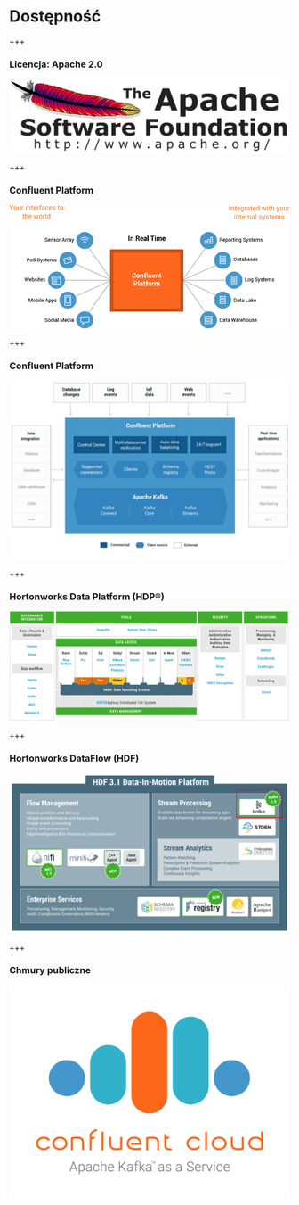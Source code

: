 
# Dostępność


+++
### Licencja: Apache 2.0
![](assets/img/distribution/2000px-Apache_Software_Foundation_Logo.svg.png)



+++
### Confluent Platform
![](assets/img/distribution/confluent-platform-overview.png)



+++
### Confluent Platform
![](assets/img/distribution/confluentPlatform3.1.png)



+++
### Hortonworks Data Platform (HDP®)
![](assets/img/distribution/hdp-components.png)



+++
### Hortonworks DataFlow (HDF)
![](assets/img/distribution/hdf-3-1-platform-kafka.png)



+++
<!-- .slide: class="imagecentersize50" -->
### Chmury publiczne
![](assets/img/distribution/confluent_cloud_apache.png)